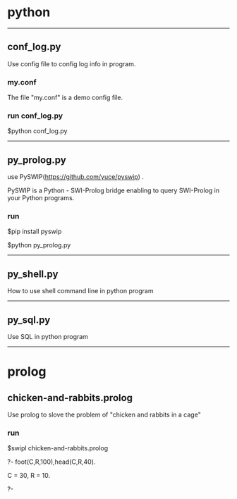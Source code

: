 # python

-----------------------------------------------------------------------------------------------
## conf_log.py 
 Use config file to config log info in program.

### my.conf
 The file "my.conf" is a demo config file.  

### run conf_log.py  

 $python conf_log.py

-----------------------------------------------------------------------------------------------
## py_prolog.py
  use PySWIP(https://github.com/yuce/pyswip) .
 
   PySWIP is a Python - SWI-Prolog bridge enabling to query SWI-Prolog in your Python programs.
### run

  $pip install pyswip

  $python py_prolog.py   


-----------------------------------------------------------------------------------------------
## py_shell.py
  How to use shell command line in python program 


-------------------------------------------------------------------------------------------------
## py_sql.py
  Use SQL in python program
   
-------------------------------------------------------------------------------------------------
# prolog

## chicken-and-rabbits.prolog
 Use prolog to slove the problem of "chicken and rabbits in a cage"

### run
 $swipl chicken-and-rabbits.prolog

 ?- foot(C,R,100),head(C,R,40).
 
 C = 30,
 R = 10.

 ?- 

 
